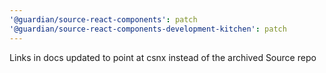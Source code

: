```yaml
---
'@guardian/source-react-components': patch
'@guardian/source-react-components-development-kitchen': patch
---
```


Links in docs updated to point at csnx instead of the archived Source repo
